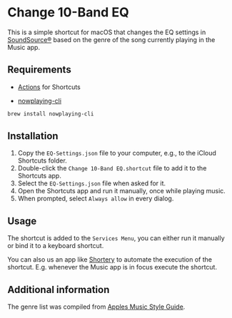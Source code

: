 # Change 10-Band EQ

This is a simple shortcut for macOS that changes the EQ settings in
[SoundSource®](https://rogueamoeba.com/soundsource/) based on the genre of the
song currently playing in the Music app.

## Requirements

- [Actions](https://apps.apple.com/app/id1586435171) for Shortcuts

- [nowplaying-cli](https://github.com/kirtan-shah/nowplaying-cli)

```bash
brew install nowplaying-cli
```

## Installation

1. Copy the `EQ-Settings.json` file to your computer,
e.g., to the iCloud Shortcuts folder.
2. Double-click the `Change 10-Band EQ.shortcut` file
to add it to the Shortcuts app.
3. Select the `EQ-Settings.json` file when asked for it.
4. Open the Shortcuts app and run it manually, once while playing music.
5. When prompted, select `Always allow` in every dialog.

## Usage

The shortcut is added to the `Services Menu`, you can either run it manually
or bind it to a keyboard shortcut.

You can also us an app like [Shortery](https://apps.apple.com/app/id1594183810)
to automate the execution of the shortcut. E.g. whenever the Music app is in focus
execute the shortcut.

## Additional information

The genre list was compiled from
[Apples Music Style Guide](https://help.apple.com/itc/musicstyleguide/#/itc784423802).
